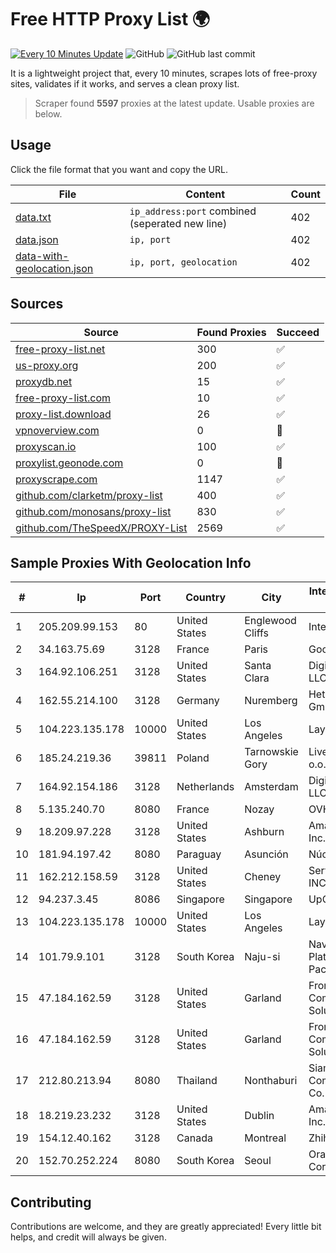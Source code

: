 
# Free HTTP Proxy List 🌍

[![Every 10 Minutes Update](https://github.com/mertguvencli/http-proxy-list/actions/workflows/main.yml/badge.svg?branch=main)](https://github.com/mertguvencli/http-proxy-list/actions/workflows/main.yml)
![GitHub](https://img.shields.io/github/license/mertguvencli/http-proxy-list)
![GitHub last commit](https://img.shields.io/github/last-commit/mertguvencli/http-proxy-list)

It is a lightweight project that, every 10 minutes, scrapes lots of free-proxy sites, validates if it works, and serves a clean proxy list.


> Scraper found **5597** proxies at the latest update. Usable proxies are below.

## Usage

Click the file format that you want and copy the URL.


|File|Content|Count|
|----|-------|-----|
|[data.txt](https://raw.githubusercontent.com/mertguvencli/http-proxy-list/main/proxy-list/data.txt)|`ip_address:port` combined (seperated new line)|402|
|[data.json](https://raw.githubusercontent.com/mertguvencli/http-proxy-list/main/proxy-list/data.json)|`ip, port`|402|
|[data-with-geolocation.json](https://raw.githubusercontent.com/mertguvencli/http-proxy-list/main/proxy-list/data-with-geolocation.json)|`ip, port, geolocation`|402|

## Sources

|Source|Found Proxies|Succeed|
|------|-------------|-------|
|[free-proxy-list.net](https://free-proxy-list.net)|300|✅|
|[us-proxy.org](https://www.us-proxy.org)|200|✅|
|[proxydb.net](http://proxydb.net)|15|✅|
|[free-proxy-list.com](https://free-proxy-list.com/?page=&port=&type%5B%5D=http&type%5B%5D=https&up_time=0&search=Search)|10|✅|
|[proxy-list.download](https://www.proxy-list.download/HTTP)|26|✅|
|[vpnoverview.com](https://vpnoverview.com/privacy/anonymous-browsing/free-proxy-servers)|0|🚫|
|[proxyscan.io](https://www.proxyscan.io)|100|✅|
|[proxylist.geonode.com](https://proxylist.geonode.com/api/proxy-list?limit=300&page=1&sort_by=lastChecked&sort_type=desc&protocols=http,https)|0|🚫|
|[proxyscrape.com](https://api.proxyscrape.com/v2/?request=displayproxies&protocol=http&timeout=10000&country=all&ssl=all&anonymity=all)|1147|✅|
|[github.com/clarketm/proxy-list](https://raw.githubusercontent.com/clarketm/proxy-list/master/proxy-list-raw.txt)|400|✅|
|[github.com/monosans/proxy-list](https://raw.githubusercontent.com/monosans/proxy-list/main/proxies/http.txt)|830|✅|
|[github.com/TheSpeedX/PROXY-List](https://raw.githubusercontent.com/TheSpeedX/PROXY-List/master/http.txt)|2569|✅|


## Sample Proxies With Geolocation Info

|#|Ip|Port|Country|City|Internet Service Provider|
|-|--|----|-------|----|-------------------------|
|1|205.209.99.153|80|United States|Englewood Cliffs|Interserver, Inc|
|2|34.163.75.69|3128|France|Paris|Google LLC|
|3|164.92.106.251|3128|United States|Santa Clara|DigitalOcean, LLC|
|4|162.55.214.100|3128|Germany|Nuremberg|Hetzner Online GmbH|
|5|104.223.135.178|10000|United States|Los Angeles|LayerHost|
|6|185.24.219.36|39811|Poland|Tarnowskie Gory|Livenet Sp. z o.o.|
|7|164.92.154.186|3128|Netherlands|Amsterdam|DigitalOcean, LLC|
|8|5.135.240.70|8080|France|Nozay|OVH SAS|
|9|18.209.97.228|3128|United States|Ashburn|Amazon.com, Inc.|
|10|181.94.197.42|8080|Paraguay|Asunción|Núcleo S.A.|
|11|162.212.158.59|3128|United States|Cheney|ServerCheap INC|
|12|94.237.3.45|8086|Singapore|Singapore|UpCloud Ltd|
|13|104.223.135.178|10000|United States|Los Angeles|LayerHost|
|14|101.79.9.101|3128|South Korea|Naju-si|Naver Business Platform Asia Pacific Pte. Ltd.|
|15|47.184.162.59|3128|United States|Garland|Frontier Communications Solutions|
|16|47.184.162.59|3128|United States|Garland|Frontier Communications Solutions|
|17|212.80.213.94|8080|Thailand|Nonthaburi|Siamdata Communication Co.|
|18|18.219.23.232|3128|United States|Dublin|Amazon.com, Inc.|
|19|154.12.40.162|3128|Canada|Montreal|Zhihua Lu|
|20|152.70.252.224|8080|South Korea|Seoul|Oracle Corporation|



## Contributing

Contributions are welcome, and they are greatly appreciated! Every
little bit helps, and credit will always be given.

